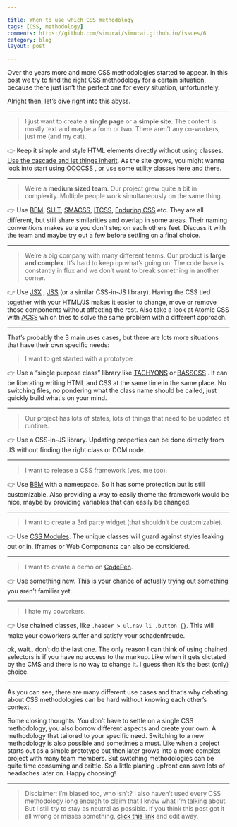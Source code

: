 ```yaml
---

title: When to use which CSS methodology
tags: [CSS, methodology]
comments: https://github.com/simurai/simurai.github.io/issues/6
category: blog
layout: post

---
```


Over the years more and more CSS methodologies started to appear. In this post we try to find the right CSS methodology for a certain situation, because there just isn’t the perfect one for every situation, unfortunately.

Alright then, let’s dive right into this abyss.

---

> I just want to create a **single page** or a **simple site**. The content is mostly text and maybe a form or two. There aren’t any co-workers, just me (and my cat).  

👉 Keep it simple and style HTML elements directly without using classes. [Use the cascade and let things inherit](https://www.smashingmagazine.com/2016/11/css-inheritance-cascade-global-scope-new-old-worst-best-friends/).  As the site grows, you might wanna look into start using [OOOCSS](http://oocss.org/) , or use some utility classes here and there.

---

> We’re a **medium sized team**. Our project grew quite a bit in complexity. Multiple people work simultaneously on the same thing.   

👉 Use [BEM](https://en.bem.info/methodology/quick-start/), [SUIT](https://github.com/suitcss/suit/blob/master/doc/naming-conventions.md), [SMACSS](https://smacss.com/), [ITCSS](https://www.xfive.co/blog/itcss-scalable-maintainable-css-architecture/), [Enduring CSS](http://ecss.io/) etc. They are all different, but still share similarities and overlap in some areas. Their naming conventions makes sure you don't step on each others feet. Discuss it with the team and maybe try out a few before settling on a final choice.

---

> We’re a big company with many different teams. Our product is **large and complex**. It’s hard to keep up what’s going on. The code base is constantly in flux and we don’t want to break something in another corner.

👉 Use [JSX](https://facebook.github.io/react/docs/jsx-in-depth.html) , [JSS](https://github.com/cssinjs/jss) (or a similar CSS-in-JS library). Having the CSS tied together with your HTML/JS makes it easier to change, move or remove those components without affecting the rest. Also take a look at Atomic CSS with [ACSS](https://acss.io/)  which tries to solve the same problem with a different approach.

---

That’s probably the 3 main uses cases, but there are lots more situations that have their own specific needs:

> I want to get started with a prototype .  

👉 Use a “single purpose class” library like [TACHYONS](http://tachyons.io/) or [BASSCSS](http://basscss.com/) . It can be liberating writing HTML and CSS at the same time in the same place. No switching files, no pondering what the class name should be called, just quickly build what's on your mind.

---

> Our project has lots of states, lots of things that need to be updated at runtime.  

👉 Use a CSS-in-JS library. Updating properties can be done directly from JS without finding the right class or DOM node.

---

> I want to release a CSS framework (yes, me too).  

👉 Use [BEM](https://en.bem.info/methodology/quick-start/) with a namespace. So it has some protection but is still customizable. Also providing a way to easily theme the framework would be nice, maybe by providing variables that can easily be changed.

---

> I want to create a 3rd party widget (that shouldn’t be customizable).  

👉 Use [CSS Modules](https://glenmaddern.com/articles/css-modules). The unique classes will guard against styles leaking out or in. Iframes or Web Components can also be considered.

---

> I want to create a demo on [CodePen](https://codepen.io/).  

👉 Use something new. This is your chance of actually trying out something you aren’t familiar yet.

---

> I hate my coworkers.  

👉 Use chained classes, like `.header > ul.nav li .button {}`. This will make your coworkers suffer and satisfy your schadenfreude.

ok, wait.. don’t do the last one. The only reason I can think of using chained selectors is if you have no access to the markup. Like when it gets dictated by the CMS and there is no way to change it. I guess then it’s the best (only) choice.

---

As you can see, there are many different use cases and that’s why debating about CSS methodologies can be hard without knowing each other’s context.

Some closing thoughts: You don’t have to settle on a single CSS methodology, you also borrow different aspects and create your own. A methodology that tailored to your specific need. Switching to a new methodology is also possible and sometimes a must. Like when a project starts out as a simple prototype but then later grows into a more complex project with many team members. But switching methodologies can be quite time consuming and brittle. So a little planing upfront can save lots of headaches later on. Happy choosing!

---

> Disclaimer: I’m biased too, who isn’t? I also haven’t used every CSS methodology long enough to claim that I know what I’m talking about. But I still try to stay as neutral as possible. If you think this post got it all wrong or misses something, [click this link](https://github.com/simurai/simurai.github.io/edit/master/_posts/2016-11-27-css-methodologies.md) and edit away.
